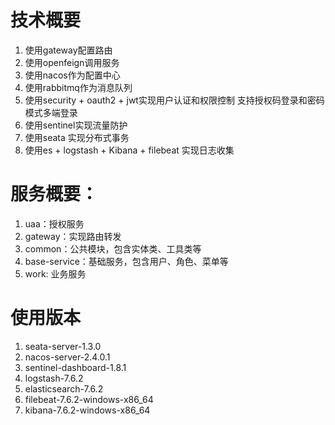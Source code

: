 # 技术概要
1. 使用gateway配置路由
2. 使用openfeign调用服务
3. 使用nacos作为配置中心
4. 使用rabbitmq作为消息队列
5. 使用security + oauth2 + jwt实现用户认证和权限控制 支持授权码登录和密码模式多端登录
6. 使用sentinel实现流量防护
7. 使用seata 实现分布式事务
8. 使用es + logstash + Kibana + filebeat 实现日志收集

# 服务概要：
1. uaa：授权服务
2. gateway：实现路由转发
3. common：公共模块，包含实体类、工具类等
4. base-service：基础服务，包含用户、角色、菜单等
5. work: 业务服务

# 使用版本
1. seata-server-1.3.0
2. nacos-server-2.4.0.1
3. sentinel-dashboard-1.8.1
4. logstash-7.6.2
5. elasticsearch-7.6.2
6. filebeat-7.6.2-windows-x86_64
7. kibana-7.6.2-windows-x86_64
